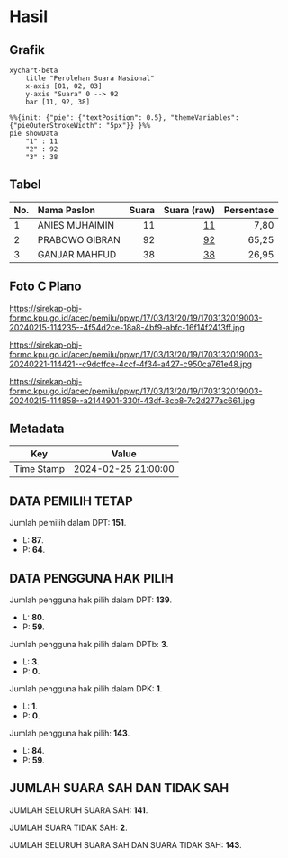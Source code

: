 # Hasil

## Grafik

```mermaid
xychart-beta
    title "Perolehan Suara Nasional"
    x-axis [01, 02, 03]
    y-axis "Suara" 0 --> 92
    bar [11, 92, 38]
```

```mermaid
%%{init: {"pie": {"textPosition": 0.5}, "themeVariables": {"pieOuterStrokeWidth": "5px"}} }%%
pie showData
    "1" : 11
    "2" : 92
    "3" : 38
```

## Tabel

| No. | Nama Paslon    | Suara | Suara (raw) | Persentase |
|:--- |:-------------- | -----:| -----------:| ----------:|
| 1   | ANIES MUHAIMIN | 11    | [11][p-1]   | 7,80       |
| 2   | PRABOWO GIBRAN | 92    | [92][p-2]   | 65,25      |
| 3   | GANJAR MAHFUD  | 38    | [38][p-3]   | 26,95      |


[p-1]: https://github.com/gigit-pemilu/pemilu-2024/blob/main/pilpres/hitung-suara/sub/17-bengkulu/sub/03-bengkulu-utara/sub/13-napal-putih/sub/2019-gembung-raya/sub/003-tps/sub/paslon-1.txt
[p-2]: https://github.com/gigit-pemilu/pemilu-2024/blob/main/pilpres/hitung-suara/sub/17-bengkulu/sub/03-bengkulu-utara/sub/13-napal-putih/sub/2019-gembung-raya/sub/003-tps/sub/paslon-2.txt
[p-3]: https://github.com/gigit-pemilu/pemilu-2024/blob/main/pilpres/hitung-suara/sub/17-bengkulu/sub/03-bengkulu-utara/sub/13-napal-putih/sub/2019-gembung-raya/sub/003-tps/sub/paslon-3.txt

## Foto C Plano

https://sirekap-obj-formc.kpu.go.id/acec/pemilu/ppwp/17/03/13/20/19/1703132019003-20240215-114235--4f54d2ce-18a8-4bf9-abfc-16f14f2413ff.jpg

https://sirekap-obj-formc.kpu.go.id/acec/pemilu/ppwp/17/03/13/20/19/1703132019003-20240221-114421--c9dcffce-4ccf-4f34-a427-c950ca761e48.jpg

https://sirekap-obj-formc.kpu.go.id/acec/pemilu/ppwp/17/03/13/20/19/1703132019003-20240215-114858--a2144901-330f-43df-8cb8-7c2d277ac661.jpg


## Metadata

| Key        | Value               |
| ---------- | ------------------- |
| Time Stamp | 2024-02-25 21:00:00 |


## DATA PEMILIH TETAP

Jumlah pemilih dalam DPT: **151**.
 * L: **87**.
 * P: **64**.

## DATA PENGGUNA HAK PILIH

Jumlah pengguna hak pilih dalam DPT: **139**.
 * L: **80**.
 * P: **59**.

Jumlah pengguna hak pilih dalam DPTb: **3**.
 * L: **3**.
 * P: **0**.

Jumlah pengguna hak pilih dalam DPK: **1**.
 * L: **1**.
 * P: **0**.

Jumlah pengguna hak pilih: **143**.
 * L: **84**.
 * P: **59**.

## JUMLAH SUARA SAH DAN TIDAK SAH

JUMLAH SELURUH SUARA SAH: **141**.

JUMLAH SUARA TIDAK SAH: **2**.

JUMLAH SELURUH SUARA SAH DAN SUARA TIDAK SAH: **143**.


